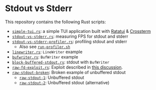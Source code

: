 # Stdout vs Stderr

This repository contains the following Rust scripts:

- [`simple-tui.rs`](./src/simple-tui.rs): a simple TUI application built with [Ratatui](https://ratatui.rs/) & [Crossterm](https://github.com/crossterm-rs/crossterm)
- [`stdout-vs-stderr.rs`](./src/stdout-vs-stderr.rs): measuring FPS for stdout and stderr
- [`stdout-vs-stderr-profiler.rs`](./src/stdout-vs-stderr.rs): profiling stdout and stderr
  - Also see [`run-profiler.sh`](./run-profiler.sh)
- [`linewriter.rs`](./src/writer/linewriter.rs): `LineWriter` example
- [`bufwriter.rs`](./src/writer/bufwriter.rs): `BufWriter` example
- [`block-buffered-stdout.rs`](./src/writer/block-buffered-stdout.rs): stdout with `BufWriter`
- [`raw-fd-exploit.rs`](./src/bonus/raw-fd-exploit.rs): Exploit described in [this discussion](https://users.rust-lang.org/t/why-is-fromrawfd-unsafe/39670).
- [`raw-stdout-broken`](./src/unbuffered/raw-stdout-broken.rs): Broken example of unbuffered stdout
  - [`raw-stdout-1`](./src/unbuffered/raw-stdout-1.rs): Unbuffered stdout
  - [`raw-stdout-2`](./src/unbuffered/raw-stdout-2.rs): Unbuffered stdout (alternative)

